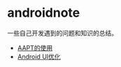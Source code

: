 # androidnote
一些自己开发遇到的问题和知识的总结。

* [AAPT的使用](https://github.com/SpiritMan/androidnote/blob/master/AAPT.md)
* [Android UI优化](https://github.com/SpiritMan/androidnote/blob/master/androidUiOptimization.md)
